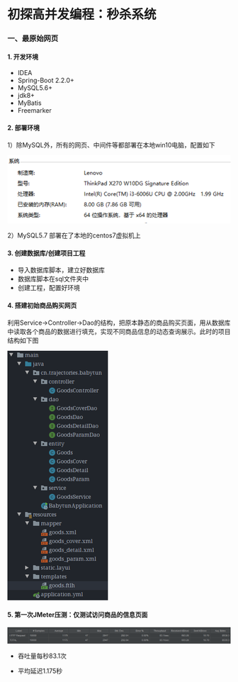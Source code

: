 # 初探高并发编程：秒杀系统



### 一、最原始网页

#### 1. 开发环境

- IDEA
- Spring-Boot 2.2.0+
- MySQL5.6+
- jdk8+
- MyBatis
- Freemarker



#### 2. 部署环境

1）除MySQL外，所有的网页、中间件等都部署在本地win10电脑，配置如下

![](pic/seckill_3.PNG)

2）MySQL5.7 部署在了本地的centos7虚拟机上



#### 3. 创建数据库/创建项目工程

- 导入数据库脚本，建立好数据库
- 数据库脚本在sql文件夹中
- 创建工程，配置好环境



#### 4. 搭建初始商品购买网页

利用Service->Controller->Dao的结构，把原本静态的商品购买页面，用从数据库中读取各个商品的数据进行填充，实现不同商品信息的动态查询展示。此时的项目结构如下图

![](pic/seckill_1.PNG)



#### 5. 第一次JMeter压测：仅测试访问商品的信息页面

![](pic/seckill_2.PNG)

- 吞吐量每秒83.1次

- 平均延迟1.175秒